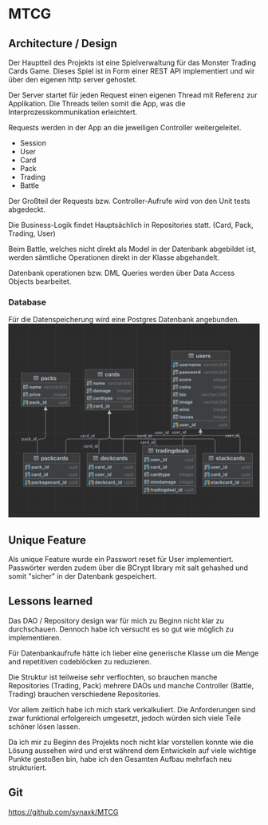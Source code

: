 # MTCG

## Architecture / Design
Der Hauptteil des Projekts ist eine Spielverwaltung für das Monster Trading Cards Game.
Dieses Spiel ist in Form einer REST API implementiert und wir über den eigenen http server gehostet.

Der Server startet für jeden Request einen eigenen Thread mit Referenz zur Applikation.
Die Threads teilen somit die App, was die Interprozesskommunikation erleichtert.

Requests werden in der App an die jeweiligen Controller weitergeleitet.
- Session
- User
- Card
- Pack
- Trading
- Battle

Der Großteil der Requests bzw. Controller-Aufrufe wird von den Unit tests abgedeckt.

Die Business-Logik findet Hauptsächlich in Repositories statt. (Card, Pack, Trading, User)

Beim Battle, welches nicht direkt als Model in der Datenbank abgebildet ist, werden sämtliche Operationen direkt in der Klasse abgehandelt.

Datenbank operationen bzw. DML Queries werden über Data Access Objects bearbeitet.

### Database
Für die Datenspeicherung wird eine Postgres Datenbank angebunden.
![img.png](img.png)

## Unique Feature
Als unique Feature wurde ein Passwort reset für User implementiert. Passwörter werden zudem über die BCrypt library mit salt gehashed und somit "sicher" in der Datenbank gespeichert.

## Lessons learned
Das DAO / Repository design war für mich zu Beginn nicht klar zu durchschauen. Dennoch habe ich versucht es so gut wie möglich zu implementieren.

Für Datenbankaufrufe hätte ich lieber eine generische Klasse um die Menge and repetitiven codeblöcken zu reduzieren.

Die Struktur ist teilweise sehr verflochten, so brauchen manche Repositories (Trading, Pack) mehrere DAOs und manche Controller (Battle, Trading) brauchen verschiedene Repositories.

Vor allem zeitlich habe ich mich stark verkalkuliert. Die Anforderungen sind zwar funktional erfolgereich umgesetzt, jedoch würden sich viele Teile schöner lösen lassen.

Da ich mir zu Beginn des Projekts noch nicht klar vorstellen konnte wie die Lösung aussehen wird und erst während dem Entwickeln auf viele wichtige Punkte gestoßen bin, habe ich den Gesamten Aufbau mehrfach neu strukturiert.



## Git
https://github.com/synaxk/MTCG